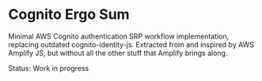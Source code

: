 # Cognito Ergo Sum

Minimal AWS Cognito authentication SRP workflow implementation, replacing outdated cognito-identity-js. Extracted from 
and inspired by AWS Amplify JS, but without all the other stuff that Amplify brings along.

Status: Work in progress
